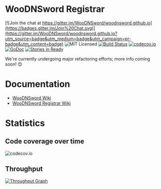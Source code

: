 # WooDNSword Registrar

[![Join the chat at https://gitter.im/WooDNSword/woodnsword.github.io](https://badges.gitter.im/Join%20Chat.svg)](https://gitter.im/WooDNSword/woodnsword.github.io?utm_source=badge&utm_medium=badge&utm_campaign=pr-badge&utm_content=badge)
![MIT Licensed](https://img.shields.io/badge/license-MIT-blue.svg)
[![Build Status](https://travis-ci.org/WooDNSword/registrar.svg?branch=master)](https://travis-ci.org/WooDNSword/registrar)
[![codecov.io](https://codecov.io/github/WooDNSword/registrar/coverage.svg?branch=master)](https://codecov.io/github/WooDNSword/registrar?branch=master)
[![GoDoc](https://godoc.org/github.com/WooDNSword/registrar?status.svg)](https://godoc.org/github.com/WooDNSword/registrar)
[![Stories in Ready](https://badge.waffle.io/WooDNSword/registrar.png?label=ready&title=Ready)](https://waffle.io/WooDNSword/registrar)

We're currently undergoing major refactoring efforts; more info coming soon! 😊

# Documentation

- [WooDNSword Wiki](https://github.com/WooDNSword/woodnsword.github.io/wiki)
- [WooDNSword Registrar Wiki](https://github.com/WooDNSword/registrar/wiki)

# Statistics

## Code coverage over time

![codecov.io](https://codecov.io/github/WooDNSword/registrar/branch.svg?branch=master)

## Throughput

[![Throughput Graph](https://graphs.waffle.io/WooDNSword/registrar/throughput.svg)](https://waffle.io/WooDNSword/registrar/metrics)
